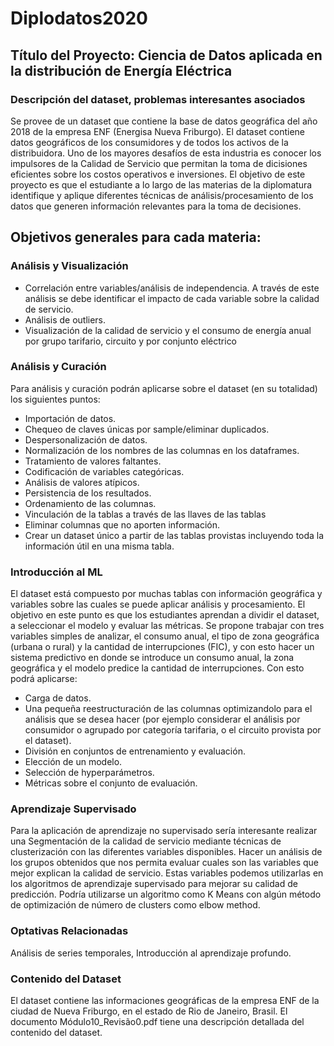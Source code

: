 # Diplodatos2020

## Título del Proyecto: Ciencia de Datos aplicada en la distribución de Energía Eléctrica
### Descripción del dataset, problemas interesantes asociados
Se provee de un dataset que contiene la base de datos geográfica del año 2018 de la empresa ENF (Energisa Nueva Friburgo).
El dataset contiene datos geográficos de los consumidores y de todos los activos de la distribuidora.
Uno de los mayores desafíos de esta industria es conocer los impulsores de la Calidad de Servicio que permitan la toma de dicisiones eficientes sobre los costos operativos e inversiones.
El objetivo de este proyecto es que el estudiante a lo largo de las materias de la diplomatura identifique y aplique diferentes técnicas de análisis/procesamiento de los datos que generen información relevantes para la toma de decisiones.

## Objetivos generales para cada materia:

### Análisis y Visualización
* Correlación entre variables/análisis de independencia. A través de este análisis se debe identificar el impacto de cada variable sobre la calidad de servicio.
* Análisis de outliers.
* Visualización de la calidad de servicio y el consumo de energía anual por grupo tarifario, circuito y por conjunto eléctrico

### Análisis y Curación
Para análisis y curación podrán aplicarse sobre el dataset (en su totalidad) los siguientes puntos:
* Importación de datos.
* Chequeo de claves únicas por sample/eliminar duplicados.
* Despersonalización de datos.
* Normalización de los nombres de las columnas en los dataframes.
* Tratamiento de valores faltantes.
* Codificación de variables categóricas.
* Análisis de valores atípicos.
* Persistencia de los resultados.
* Ordenamiento de las columnas.
* Vinculación de la tablas a través de las llaves de las tablas
* Eliminar columnas que no aporten información.
* Crear un dataset único a partir de las tablas provistas incluyendo toda la información útil en una misma tabla.

### Introducción al ML
El dataset está compuesto por muchas tablas con información geográfica y variables sobre las cuales se puede aplicar análisis y procesamiento. 
El objetivo en este punto es que los estudiantes aprendan a dividir el dataset, a seleccionar el modelo y evaluar las métricas.
Se propone trabajar con tres variables simples de analizar, el consumo anual, el tipo de zona geográfica (urbana o rural) y la cantidad de interrupciones (FIC), y con esto hacer un sistema predictivo en donde se introduce un consumo anual, la zona geográfica y el modelo predice la cantidad de interrupciones. Con esto podrá aplicarse:
* Carga de datos.
* Una pequeña reestructuración de las columnas optimizandolo para el análisis que se desea hacer (por ejemplo considerar el análisis por consumidor o agrupado por categoría tarifaria, o el circuito provista por el dataset).
* División en conjuntos de entrenamiento y evaluación.
* Elección de un modelo.
* Selección de hyperparámetros.
* Métricas sobre el conjunto de evaluación.

### Aprendizaje Supervisado
Para la aplicación de aprendizaje no supervisado sería interesante realizar una Segmentación de la calidad de servicio mediante técnicas de clusterización con las diferentes variables disponibles.
Hacer un análisis de los grupos obtenidos que nos permita evaluar cuales son las variables que mejor explican la calidad de servicio. Estas variables podemos utilizarlas en los algoritmos de aprendizaje supervisado para mejorar su calidad de predicción. Podría utilizarse un algoritmo como K Means con algún método de optimización de número de clusters como elbow method.

### Optativas Relacionadas
Análisis de series temporales, Introducción al aprendizaje profundo.

### Contenido del Dataset
El dataset contiene las informaciones geográficas de la empresa ENF de la ciudad de Nueva Friburgo, en el estado de Rio de Janeiro, Brasil. El documento Módulo10_Revisão0.pdf tiene una descripción detallada del contenido del dataset.

